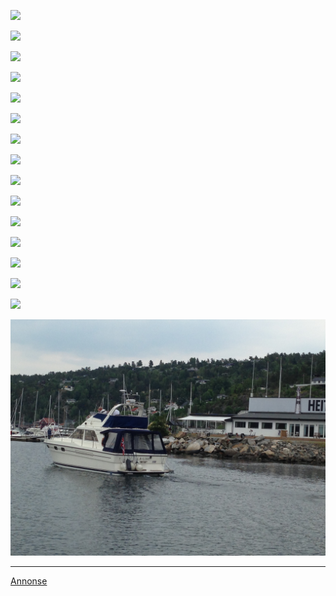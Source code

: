 ![](https://scontent.fosl1-1.fna.fbcdn.net/v/t1.18169-9/10371452_912800012067208_7307820989736451848_n.jpg?_nc_cat=107&cb=99be929b-3346023f&ccb=1-7&_nc_sid=908e45&_nc_ohc=EAnUOJQptFUAX9TKmBQ&_nc_ht=scontent.fosl1-1.fna&oh=00_AfDqo8Z_dYqHmz-JAzTT47b7dl04HBjryjYZ3jsY78NP3A&oe=64FE45BF)

![](https://images.finncdn.no/dynamic/640w/2012/4/vertical-4/25/2/280/041/22_1541867200.jpg)

![](https://images.finncdn.no/dynamic/640w/2012/4/vertical-4/25/2/280/041/22_1155283811.jpg)

![](https://images.finncdn.no/dynamic/640w/2012/4/vertical-4/25/2/280/041/22_1045532246.jpg)

![](https://images.finncdn.no/dynamic/640w/2012/4/vertical-4/25/2/280/041/22_887925722.jpg)

![](https://images.finncdn.no/dynamic/640w/2012/4/vertical-4/25/2/280/041/22_2012505209.jpg)

![](https://images.finncdn.no/dynamic/640w/2012/4/vertical-4/25/2/280/041/22_1023340890.jpg)

![](https://images.finncdn.no/dynamic/640w/2012/4/vertical-4/25/2/280/041/22_1924597494.jpg)

![](https://images.finncdn.no/dynamic/640w/2012/4/vertical-4/25/2/280/041/22_18820390.jpg)

![](https://images.finncdn.no/dynamic/640w/2012/4/vertical-4/25/2/280/041/22_402265811.jpg)

![](https://images.finncdn.no/dynamic/640w/2012/4/vertical-4/25/2/280/041/22_1786353762.jpg)

![](https://images.finncdn.no/dynamic/640w/2012/4/vertical-4/25/2/280/041/22_1764320234.jpg)

![](https://images.finncdn.no/dynamic/640w/2012/4/vertical-4/25/2/280/041/22_2101467268.jpg)

![](https://images.finncdn.no/dynamic/640w/2012/4/vertical-4/25/2/280/041/22_1930286597.jpg)

![](https://images.finncdn.no/dynamic/640w/2012/4/vertical-4/25/2/280/041/22_1531630547.jpg)

![](../images/laline_hekk.JPG)

---

[Annonse](https://www.finn.no/boat/forsale/ad.html?finnkode=34528432)
